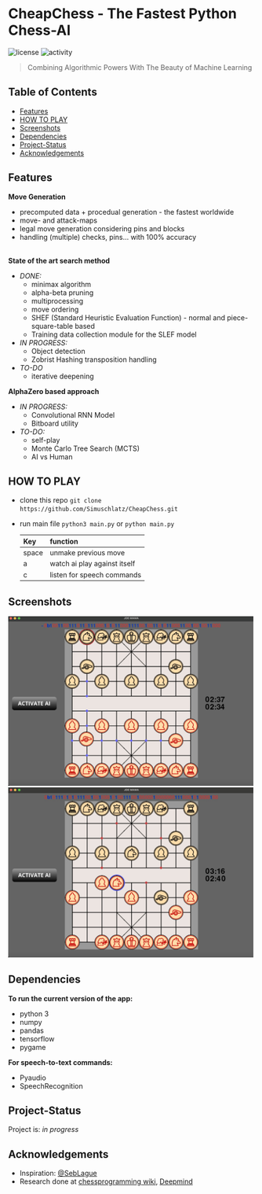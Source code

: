 # CheapChess - The Fastest Python Chess-AI
![license](https://img.shields.io/github/license/SiiiMiii/Chess-AI)
![activity](https://img.shields.io/github/commit-activity/m/SiiiMiii/Chess-AI)

> Combining Algorithmic Powers With The Beauty of Machine Learning
## Table of Contents
- [Features](#features)
- [HOW TO PLAY](#how-to-play)
- [Screenshots](#screenshots)
- [Dependencies](#dependencies)
- [Project-Status](#project-status)
- [Acknowledgements](#acknowledgements)

## Features
**Move Generation**
* precomputed data + procedual generation - the fastest worldwide
* move- and attack-maps
* legal move generation considering pins and blocks
* handling (multiple) checks, pins... with 100% accuracy
<br></br>

**State of the art search method**
* _DONE:_
  * minimax algorithm
  * alpha-beta pruning
  * multiprocessing
  * move ordering
  * SHEF (Standard Heuristic Evaluation Function) - normal and piece-square-table based
  * Training data collection module for the SLEF model
* _IN PROGRESS:_
  * Object detection
  * Zobrist Hashing transposition handling
* _TO-DO_
  * iterative deepening

**AlphaZero based approach**
* _IN PROGRESS:_
  * Convolutional RNN Model
  * Bitboard utility
* _TO-DO:_
  * self-play
  * Monte Carlo Tree Search (MCTS)
  * AI vs Human

## HOW TO PLAY
* clone this repo ```git clone https://github.com/Simuschlatz/CheapChess.git```
* run main file ```python3 main.py``` or ```python main.py```

    |Key|function|
    |---|--------|
    |space|unmake previous move|
    |a|watch ai play against itself|
    |c|listen for speech commands|


## Screenshots
<img src="./assets/screenshots/15.11.jpeg" alt="screenshot" width="500"/>
<img src="./assets/screenshots/15.11(2).jpeg" alt="screenshot" width="500"/>

## Dependencies
**To run the current version of the app:**
* python 3
* numpy
* pandas
* tensorflow
* pygame

**For speech-to-text commands:**
* Pyaudio
* SpeechRecognition

## Project-Status
Project is: _in progress_

## Acknowledgements
* Inspiration: [@SebLague](https://github.com/SebLague)
* Research done at [chessprogramming wiki](https://www.chessprogramming.org/), [Deepmind](https://www.deepmind.com/)
